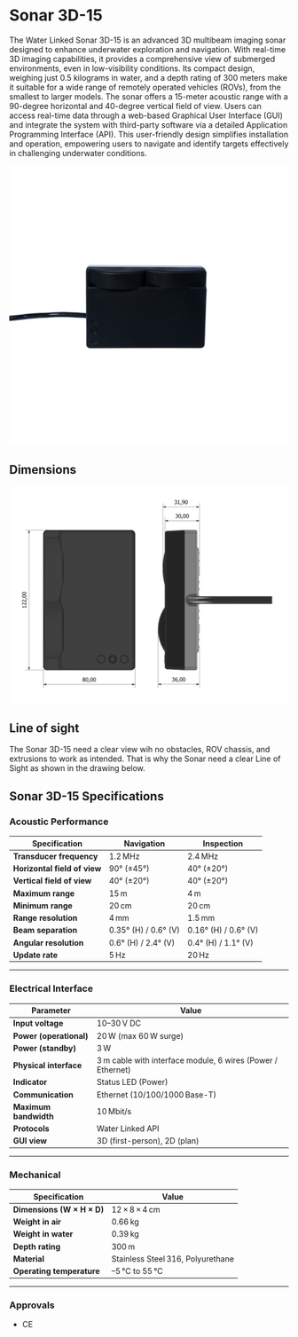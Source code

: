 # Sonar 3D-15

The Water Linked Sonar 3D-15 is an advanced 3D multibeam imaging sonar designed to enhance underwater exploration and navigation. With real-time 3D imaging capabilities, it provides a comprehensive view of submerged environments, even in low-visibility conditions. Its compact design, weighing just 0.5 kilograms in water, and a depth rating of 300 meters make it suitable for a wide range of remotely operated vehicles (ROVs), from the smallest to larger models. The sonar offers a 15-meter acoustic range with a 90-degree horizontal and 40-degree vertical field of view. Users can access real-time data through a web-based Graphical User Interface (GUI) and integrate the system with third-party software via a detailed Application Programming Interface (API). This user-friendly design simplifies installation and operation, empowering users to navigate and identify targets effectively in challenging underwater conditions.

<!-- Insert image of 3d sonar below -->
![Sonar 3D 15](../../img/Sonar-3D-15-front.png)


## Dimensions

![Sonar 3D 15 Dimensions](../../img/SonarTransparentBG.png)


## Line of sight

The Sonar 3D-15 need a clear view wih no obstacles, ROV chassis, and extrusions to work as intended. That is why the Sonar need a clear Line of Sight as shown in the drawing below.

<!-- Insert drawing of Line of Sight -->

## Sonar 3D-15 Specifications

### Acoustic Performance

| Specification                 | Navigation                   | Inspection                    |
|------------------------------|------------------------------|------------------------------|
| **Transducer frequency**     | 1.2 MHz                     | 2.4 MHz                      |
| **Horizontal field of view** | 90° (±45°)                  | 40° (±20°)                   |
| **Vertical field of view**   | 40° (±20°)                  | 40° (±20°)                   |
| **Maximum range**            | 15 m                        | 4 m                          |
| **Minimum range**            | 20 cm                       | 20 cm                        |
| **Range resolution**         | 4 mm                        | 1.5 mm                       |
| **Beam separation**          | 0.35° (H) / 0.6° (V)         | 0.16° (H) / 0.6° (V)         |
| **Angular resolution**       | 0.6° (H) / 2.4° (V)          | 0.4° (H) / 1.1° (V)          |
| **Update rate**              | 5 Hz                        | 20 Hz                        |

---

### Electrical Interface

| Parameter                     | Value                                                                         |
|------------------------------|-------------------------------------------------------------------------------|
| **Input voltage**            | 10–30 V DC                                                                    |
| **Power (operational)**      | 20 W (max 60 W surge)                                                         |
| **Power (standby)**          | 3 W                                                                           |
| **Physical interface**       | 3 m cable with interface module, 6 wires (Power / Ethernet)                   |
| **Indicator**                | Status LED (Power)                                                            |
| **Communication**            | Ethernet (10/100/1000 Base-T)                                                 |
| **Maximum bandwidth**        | 10 Mbit/s                                                                     |
| **Protocols**                | Water Linked API                                                              |
| **GUI view**                 | 3D (first-person), 2D (plan)                                                 |

---

### Mechanical

| Specification                     | Value                               |
|----------------------------------|-------------------------------------|
| **Dimensions (W × H × D)**       | 12 × 8 × 4 cm                       |
| **Weight in air**                | 0.66 kg                             |
| **Weight in water**              | 0.39 kg                             |
| **Depth rating**                 | 300 m                               |
| **Material**                     | Stainless Steel 316, Polyurethane   |
| **Operating temperature**        | –5 °C to 55 °C                      |

---

### Approvals

- CE 


